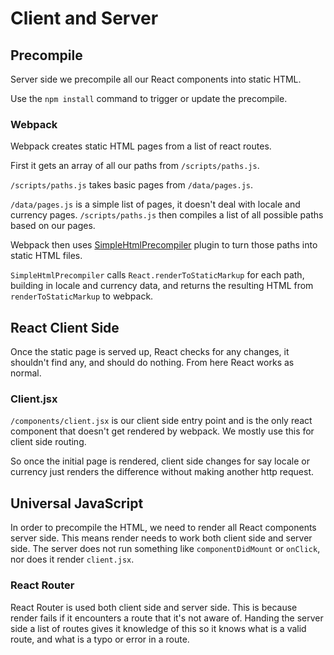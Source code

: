# Client and Server

## Precompile

Server side we precompile all our React components into static HTML.

Use the `npm install` command to trigger or update the precompile.

### Webpack

Webpack creates static HTML pages from a list of react routes.

First it gets an array of all our paths from `/scripts/paths.js`.

`/scripts/paths.js` takes basic pages from `/data/pages.js`.

`/data/pages.js` is a simple list of pages, it doesn't deal with locale and currency pages. `/scripts/paths.js` then compiles a list of all possible paths based on our pages.

Webpack then uses [SimpleHtmlPrecompiler](https://www.npmjs.com/package/simple-html-precompiler) plugin to turn those paths into static HTML files.

`SimpleHtmlPrecompiler` calls `React.renderToStaticMarkup` for each path, building in locale and currency data, and returns the resulting HTML from `renderToStaticMarkup` to webpack.

## React Client Side

Once the static page is served up, React checks for any changes, it shouldn't find any, and should do nothing. From here React works as normal.

### Client.jsx

`/components/client.jsx` is our client side entry point and is the only react component that doesn't get rendered by webpack. We mostly use this for client side routing.

So once the initial page is rendered, client side changes for say locale or currency just renders the difference without making another http request.

## Universal JavaScript

In order to precompile the HTML, we need to render all React components server side. This means render needs to work both client side and server side. The server does not run something like `componentDidMount` or `onClick`, nor does it render `client.jsx`.

### React Router

React Router is used both client side and server side. This is because render fails if it encounters a route that it's not aware of. Handing the server side a list of routes gives it knowledge of this so it knows what is a valid route, and what is a typo or error in a route.
